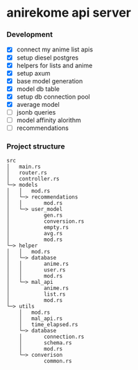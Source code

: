 # anirekome api server

### Development
- [x] connect my anime list apis
- [X] setup diesel postgres
- [X] helpers for lists and anime
- [X] setup axum
- [X] base model generation
- [X] model db table
- [X] setup db connection pool
- [X] average model
- [ ] jsonb queries
- [ ] model affinity alorithm
- [ ] recommendations

### Project structure

```
src
│   main.rs
│   router.rs
│   controller.rs
└─> models
│   │   mod.rs
│   └─> recommendations
│   │       mod.rs
│   └─> user_model
│           gen.rs
│           conversion.rs
│           empty.rs
│           avg.rs
│           mod.rs
└─> helper
│   │   mod.rs
│   └─> database
│   │       anime.rs
│   │       user.rs
│   │       mod.rs
│   └─> mal_api
│           anime.rs
│           list.rs
│           mod.rs
└─> utils
    │   mod.rs
    │   mal_api.rs
    │   time_elapsed.rs
    └─> database
    │       connection.rs
    │       schema.rs
    │       mod.rs
    └─> converison
            common.rs
```
